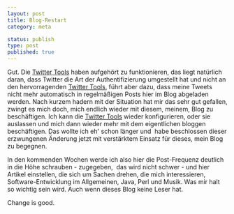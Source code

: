 ```yaml
--- 
layout: post
title: Blog-Restart
category: meta

status: publish
type: post
published: true
---
```


Gut. Die [Twitter Tools][1] haben aufgehört zu funktionieren, das liegt natürlich daran, dass Twitter die Art der Authentifizierung umgestellt hat und nicht an den hervorragenden [Twitter Tools][1], führt aber dazu, dass meine Tweets nicht mehr automatisch in regelmäßigen Posts hier im Blog abgeladen werden. Nach kurzem hadern mit der Situation hat mir das sehr gut gefallen, zwingt es mich doch, mich endlich wieder mit diesem, meinem, Blog zu beschäftigen. Ich kann die [Twitter Tools][1] wieder konfigurieren, oder sie auslassen und mich dann wieder mehr mit dem eigentlichen bloggen beschäftigen. Das wollte ich eh' schon länger und  habe beschlossen dieser erzwungenen Änderung jetzt mit verstärktem Einsatz für dieses, mein Blog zu begegnen.

In den kommenden Wochen werde ich also hier die Post-Frequenz deutlich in die Höhe schrauben - zugegeben,  das wird nicht schwer - und hier Artikel einstellen, die sich um Sachen drehen, die mich interessieren, Software-Entwicklung im Allgemeinen, Java, Perl und Musik. Was mir halt so wichtig sein wird. Auch wenn dieses Blog keine Leser hat.

Change is good.

[1]: http://wordpress.org/extend/plugins/twitter-tools/
